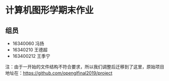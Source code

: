 # 计算机图形学期末作业

## 组员

- 16340060 冯扬
- 16340210 王德超
- 163400212 王季宁

注：由于一开始的文件结构不符合要求，所以我们调整后迁移到了这里，原始项目地址在：https://github.com/openglfinal2019/project
